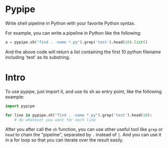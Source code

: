 Pypipe
======

Write shell pipeline in Python with your favorite Python syntax.


For example, you can write a pipeline in Python like the following:

```python
a = pypipe.sh("find . -name *.py").grep('test').head(10).list()
```

And the above code will return a list containing the first 10 python filename including 'test' as its substring.

Intro
======

To use pypipe, just import it, and use its sh as entry point, like the following example:

```python
import pypipe

for line in pypipe.sh("find . -name *.py").grep('test').head(10):
    # do whatever you want for each line
```

After you after call the `sh` function, you can use other useful tool like `grep` or `head` to chain the "pipeline",
separated by `.` instead of `|`.
And you can use it in a for loop so that you can iterate over the result easily.
